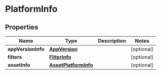 # PlatformInfo

## Properties
Name | Type | Description | Notes
------------ | ------------- | ------------- | -------------
**appVersionInfo** | [**AppVersion**](AppVersion.md) |  |  [optional]
**filters** | [**FilterInfo**](FilterInfo.md) |  |  [optional]
**assetInfo** | [**AssetPlatformInfo**](AssetPlatformInfo.md) |  |  [optional]
